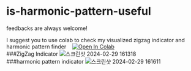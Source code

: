 # is-harmonic-pattern-useful
feedbacks are always welcome!

I suggest you to use colab to check my visualized zigzag indicator and harmonic pattern finder &nbsp;&nbsp;   [![Open In Colab](https://colab.research.google.com/assets/colab-badge.svg)](https://colab.research.google.com/github/hangilzzang/is-harmonic-pattern-useful/blob/main/is_harmonic_pattern_useful.ipynb)  
###ZigZag Indicator
![스크린샷 2024-02-29 161318](https://github.com/hangilzzang/is-harmonic-pattern-useful/assets/104988924/42f1116c-692d-46d0-94e9-f84c1b73ae0d)  
###harmonic pattern indicator
![스크린샷 2024-02-29 161611](https://github.com/hangilzzang/is-harmonic-pattern-useful/assets/104988924/b0594cdd-9813-4ace-9214-dc375ace9e42)
